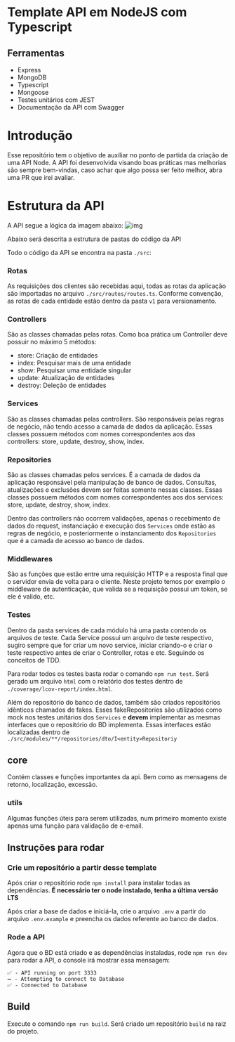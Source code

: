 # Template API em NodeJS com Typescript

## Ferramentas

- Express
- MongoDB
- Typescript
- Mongoose
- Testes unitários com JEST
- Documentação da API com Swagger

# Introdução

Esse repositório tem o objetivo de auxiliar no ponto de partida da criação de uma API Node. A API foi desenvolvida visando boas práticas mas melhorias são sempre bem-vindas, caso achar que algo possa ser feito melhor, abra uma PR que irei avaliar.

# Estrutura da API

A API segue a lógica da imagem abaixo:
![img](./.github/prints/api-estrutura.png)

Abaixo será descrita a estrutura de pastas do código da API

Todo o código da API se encontra na pasta `./src`:

### Rotas

As requisições dos clientes são recebidas aqui, todas as rotas da aplicação são importadas no arquivo `./src/routes/routes.ts`. Conforme convenção, as rotas de cada entidade estão dentro da pasta `v1` para versionamento.

### Controllers

São as classes chamadas pelas rotas. Como boa prática um Controller deve possuir no máximo 5 métodos:

- store: Criação de entidades
- index: Pesquisar mais de uma entidade
- show: Pesquisar uma entidade singular
- update: Atualização de entidades
- destroy: Deleção de entidades

### Services

São as classes chamadas pelas controllers. São responsáveis pelas regras de negócio, não tendo acesso a camada de dados da aplicação. Essas classes possuem métodos com nomes correspondentes aos das controllers: store, update, destroy, show, index.

### Repositories

São as classes chamadas pelos services. É a camada de dados da aplicação responsável pela manipulação de banco de dados. Consultas, atualizações e exclusões devem ser feitas somente nessas classes. Essas classes possuem métodos com nomes correspondentes aos dos services: store, update, destroy, show, index.

Dentro das controllers não ocorrem validações, apenas o recebimento de dados do request, instanciação e execução dos `Services` onde estão as regras de negócio, e posteriormente o instanciamento dos `Repositories` que é a camada de acesso ao banco de dados.

### Middlewares

São as funções que estão entre uma requisição HTTP e a resposta final que o servidor envia de volta para o cliente. Neste projeto temos por exemplo o middleware de autenticação, que valida se a requisição possui um token, se ele é valido, etc.

### Testes

Dentro da pasta services de cada módulo há uma pasta contendo os arquivos de teste. Cada Service possui um arquivo de teste respectivo, sugiro sempre que for criar um novo service, iniciar criando-o e criar o teste respectivo antes de criar o Controller, rotas e etc. Seguindo os conceitos de TDD.

Para rodar todos os testes basta rodar o comando `npm run test`. Será gerado um arquivo `html` com o relatório dos testes dentro de `./coverage/lcov-report/index.html`.

Além do repositório do banco de dados, também são criados repositórios idênticos chamados de fakes. Esses fakeRepositories são utilizados como mock nos testes unitários dos `Services` e **devem** implementar as mesmas interfaces que o repositório do BD implementa. Essas interfaces estão localizadas dentro de `./src/modules/**/repositories/dto/I<entity>Repositoriy`

## core

Contém classes e funções importantes da api. Bem como as mensagens de retorno, localização, excessão.

### utils

Algumas funções úteis para serem utilizadas, num primeiro momento existe apenas uma função para validação de e-email.

## Instruções para rodar

### Crie um repositório a partir desse template

Após criar o repositório rode `npm install` para instalar todas as dependências.
**É necessário ter o node instalado, tenha a última versão LTS**

Após criar a base de dados e iniciá-la, crie o arquivo `.env` a partir do arquivo `.env.example` e preencha os dados referente ao banco de dados.

### Rode a API

Agora que o BD está criado e as dependências instaladas, rode `npm run dev` para rodar a API, o console irá mostrar essa mensagem:

```
✅ - API running on port 3333
➖ - Attempting to connect to Database
✅ - Connected to Database
```

## Build

Execute o comando `npm run build`. Será criado um repositório `build` na raiz do projeto.
